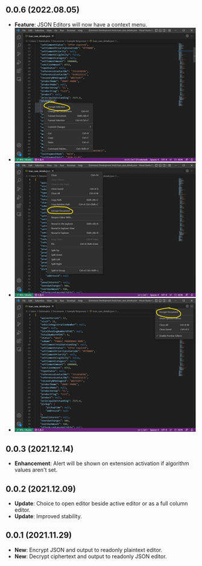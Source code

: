 ## 0.0.6 (2022.08.05)

- **Feature**: JSON Editors will now have a context menu.
- ![Editor Selection Context Menu](media/v0.0.6_editor_selection_menu.png)
- ![Editor Title Context Menu](media/v0.0.6_title_context_menu.png)
- ![Editor Title Menu](media/v0.0.6_title_menu.png)

## 0.0.3 (2021.12.14)

- **Enhancement**: Alert will be shown on extension activation if algorithm values aren't set.

## 0.0.2 (2021.12.09)

- **Update**: Choice to open editor beside active editor or as a full column editor.
- **Update**: Improved stability.

## 0.0.1 (2021.11.29)

- **New**: Encrypt JSON and output to readonly plaintext editor.
- **New**: Decrypt ciphertext and output to readonly JSON editor.